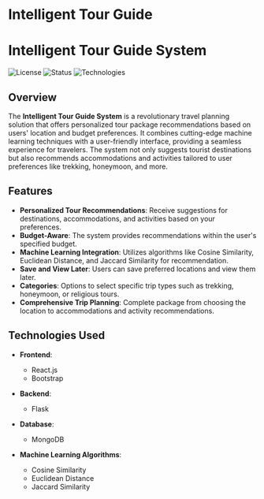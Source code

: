 # Intelligent Tour Guide

# Intelligent Tour Guide System

![License](https://img.shields.io/badge/license-MIT-green)
![Status](https://img.shields.io/badge/status-Active-brightgreen)
![Technologies](https://img.shields.io/badge/technologies-React%2C%20Flask%2C%20MongoDB-blue)

## Overview

The **Intelligent Tour Guide System** is a revolutionary travel planning solution that offers personalized tour package recommendations based on users' location and budget preferences. It combines cutting-edge machine learning techniques with a user-friendly interface, providing a seamless experience for travelers. The system not only suggests tourist destinations but also recommends accommodations and activities tailored to user preferences like trekking, honeymoon, and more.

## Features

- **Personalized Tour Recommendations**: Receive suggestions for destinations, accommodations, and activities based on your preferences.
- **Budget-Aware**: The system provides recommendations within the user's specified budget.
- **Machine Learning Integration**: Utilizes algorithms like Cosine Similarity, Euclidean Distance, and Jaccard Similarity for recommendation.
- **Save and View Later**: Users can save preferred locations and view them later.
- **Categories**: Options to select specific trip types such as trekking, honeymoon, or religious tours.
- **Comprehensive Trip Planning**: Complete package from choosing the location to accommodations and activity recommendations.

## Technologies Used

- **Frontend**: 
  - React.js
  - Bootstrap
  
- **Backend**: 
  - Flask
  
- **Database**: 
  - MongoDB

- **Machine Learning Algorithms**:
  - Cosine Similarity
  - Euclidean Distance
  - Jaccard Similarity

